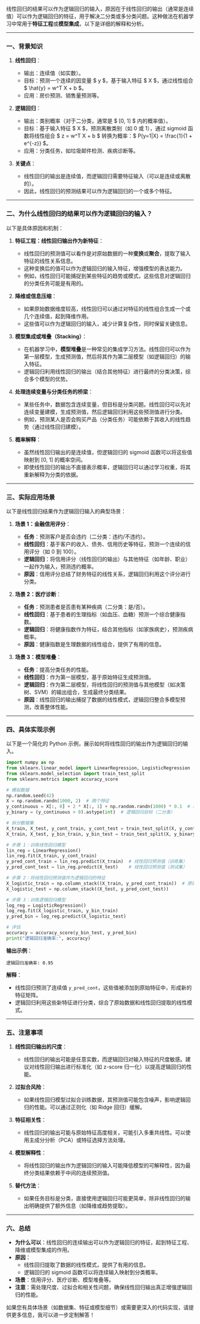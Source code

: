 线性回归的结果可以作为逻辑回归的输入，原因在于线性回归的输出（通常是连续值）可以作为逻辑回归的特征，用于解决二分类或多分类问题。这种做法在机器学习中常用于**特征工程**或**模型集成**，以下是详细的解释和分析。

---

### 一、背景知识
1. **线性回归**：
   - 输出：连续值（如实数）。
   - 目标：预测一个连续的因变量 $ y $，基于输入特征 $ X $，通过线性组合 $ \hat{y} = w^T X + b $。
   - 应用：房价预测、销售量预测等。

2. **逻辑回归**：
   - 输出：类别概率（对于二分类，通常是 $ [0, 1] $ 内的概率值）。
   - 目标：基于输入特征 $ X $，预测离散类别（如 0 或 1），通过 sigmoid 函数将线性组合 $ z = w^T X + b $ 转换为概率：$ P(y=1|X) = \frac{1}{1 + e^{-z}} $。
   - 应用：分类任务，如垃圾邮件检测、疾病诊断等。

3. **关键点**：
   - 线性回归的输出是连续值，而逻辑回归需要特征输入（可以是连续或离散的）。
   - 因此，线性回归的预测结果可以作为逻辑回归的一个或多个特征。

---

### 二、为什么线性回归的结果可以作为逻辑回归的输入？
以下是具体原因和机制：

1. **特征工程：线性回归输出作为新特征**：
   - 线性回归的预测值可以看作是对原始数据的一种**变换**或**聚合**，提取了输入特征的线性关系信息。
   - 这种变换后的值可以作为逻辑回归的输入特征，增强模型的表达能力。
   - 例如，线性回归可能捕捉到某些特征的趋势或模式，这些信息对逻辑回归的分类任务可能是有用的。

2. **降维或信息压缩**：
   - 如果原始数据维度较高，线性回归可以通过对特征的线性组合生成一个或几个连续值，起到降维作用。
   - 这些值可以作为逻辑回归的输入，减少计算复杂性，同时保留关键信息。

3. **模型集成或堆叠（Stacking）**：
   - 在机器学习中，**模型堆叠**是一种常见的集成学习方法。线性回归可以作为第一层模型，生成预测值，然后将其作为第二层模型（如逻辑回归）的输入特征。
   - 逻辑回归利用线性回归的输出（结合其他特征）进行最终的分类决策，综合多个模型的优势。

4. **处理连续变量与分类任务的桥梁**：
   - 某些任务中，数据包含连续变量，但目标是分类问题。线性回归可以先对连续变量建模，生成预测值，然后逻辑回归利用这些预测值进行分类。
   - 例如，预测某人是否会购买产品（分类任务）可能依赖于其收入的线性趋势（通过线性回归建模）。

5. **概率解释**：
   - 虽然线性回归输出的是连续值，但逻辑回归的 sigmoid 函数可以将这些值映射到 [0, 1] 的概率空间。
   - 即使线性回归的输出不直接表示概率，逻辑回归可以通过学习权重，将其重新解释为分类的依据。

---

### 三、实际应用场景
以下是线性回归结果作为逻辑回归输入的典型场景：

1. **场景 1：金融信用评分**：
   - **任务**：预测客户是否会违约（二分类：违约/不违约）。
   - **线性回归**：基于客户的收入、债务、信用历史等特征，预测一个连续的信用评分（如 0 到 100）。
   - **逻辑回归**：将信用评分（线性回归的输出）与其他特征（如年龄、职业）一起作为输入，预测违约概率。
   - **原因**：信用评分总结了财务特征的线性关系，逻辑回归利用这个评分进行分类。

2. **场景 2：医疗诊断**：
   - **任务**：预测患者是否患有某种疾病（二分类：是/否）。
   - **线性回归**：基于患者的生理指标（如血压、血糖）预测一个综合健康指数。
   - **逻辑回归**：将健康指数作为特征，结合其他指标（如家族病史），预测疾病概率。
   - **原因**：健康指数是生理数据的线性组合，提供了有用的信息。

3. **场景 3：模型堆叠**：
   - **任务**：提高分类任务的性能。
   - **线性回归**：作为第一层模型，基于原始特征生成预测值。
   - **逻辑回归**：作为第二层模型，将线性回归的预测值与其他模型（如决策树、SVM）的输出组合，生成最终分类结果。
   - **原因**：线性回归的输出捕捉了数据的线性模式，逻辑回归整合多模型预测，改善整体性能。

---

### 四、具体实现示例
以下是一个简化的 Python 示例，展示如何将线性回归的输出作为逻辑回归的输入。

```python
import numpy as np
from sklearn.linear_model import LinearRegression, LogisticRegression
from sklearn.model_selection import train_test_split
from sklearn.metrics import accuracy_score

# 模拟数据
np.random.seed(42)
X = np.random.randn(1000, 2)  # 两个特征
y_continuous = X[:, 0] + 2 * X[:, 1] + np.random.randn(1000) * 0.1  # 线性回归目标
y_binary = (y_continuous > 0).astype(int)  # 逻辑回归目标（二分类）

# 拆分数据集
X_train, X_test, y_cont_train, y_cont_test = train_test_split(X, y_continuous, test_size=0.2, random_state=42)
X_train, X_test, y_bin_train, y_bin_test = train_test_split(X, y_binary, test_size=0.2, random_state=42)

# 步骤 1：训练线性回归模型
lin_reg = LinearRegression()
lin_reg.fit(X_train, y_cont_train)
y_pred_cont_train = lin_reg.predict(X_train)  # 线性回归预测值（训练集）
y_pred_cont_test = lin_reg.predict(X_test)    # 线性回归预测值（测试集）

# 步骤 2：将线性回归预测值作为逻辑回归的特征
X_logistic_train = np.column_stack((X_train, y_pred_cont_train))  # 原始特征 + 线性回归预测
X_logistic_test = np.column_stack((X_test, y_pred_cont_test))

# 步骤 3：训练逻辑回归模型
log_reg = LogisticRegression()
log_reg.fit(X_logistic_train, y_bin_train)
y_pred_bin = log_reg.predict(X_logistic_test)

# 评估
accuracy = accuracy_score(y_bin_test, y_pred_bin)
print("逻辑回归准确率:", accuracy)
```

**输出示例**：
```
逻辑回归准确率: 0.95
```

**解释**：
- 线性回归预测了连续值 `y_pred_cont`，这些值被添加到原始特征中，形成新的特征矩阵。
- 逻辑回归利用这些新特征进行分类，综合了原始数据和线性回归提取的线性模式。

---

### 五、注意事项
1. **线性回归输出的尺度**：
   - 线性回归的输出可能是任意实数，而逻辑回归对输入特征的尺度敏感。建议对线性回归输出进行标准化（如 z-score 归一化）以提高逻辑回归的性能。

2. **过拟合风险**：
   - 如果线性回归模型过拟合训练数据，其预测值可能包含噪声，影响逻辑回归的性能。可以通过正则化（如 Ridge 回归）缓解。

3. **特征相关性**：
   - 线性回归的输出可能与原始特征高度相关，可能引入多重共线性。可以使用主成分分析（PCA）或特征选择方法处理。

4. **模型解释性**：
   - 将线性回归的输出作为逻辑回归的输入可能降低模型的可解释性，因为最终分类结果依赖于中间的连续预测值。

5. **替代方法**：
   - 如果任务目标是分类，直接使用逻辑回归可能更简单，除非线性回归的输出明确提供了额外信息（如降维或趋势提取）。

---

### 六、总结
- **为什么可以**：线性回归的连续输出可以作为逻辑回归的特征，起到特征工程、降维或模型集成的作用。
- **原因**：
  - 线性回归提取了数据的线性模式，提供了有用的信息。
  - 逻辑回归的 sigmoid 函数可以将连续输入映射到分类概率。
- **场景**：信用评分、医疗诊断、模型堆叠等。
- **注意**：需处理尺度、过拟合和相关性问题，确保线性回归输出真正增强逻辑回归的性能。

如果您有具体场景（如数据集、特征或模型细节）或需要更深入的代码实现，请提供更多信息，我可以进一步定制解答！